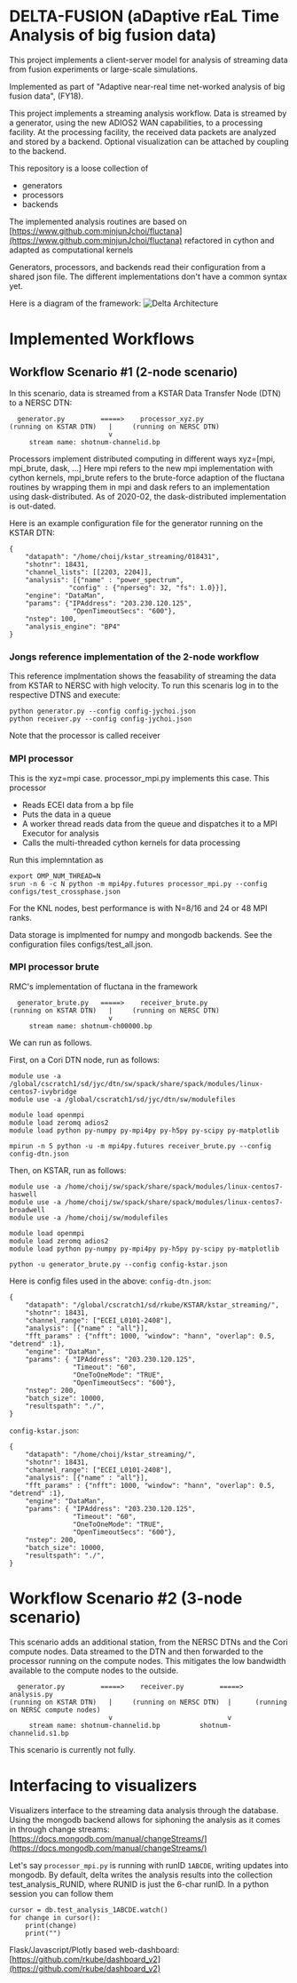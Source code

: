 # DELTA-FUSION (aDaptive rEaL Time Analysis of big fusion data)

This project implements a client-server model for analysis of streaming data from
fusion experiments or large-scale simulations.

Implemented as part of "Adaptive near-real time net-worked analysis of big
fusion data", (FY18).

This project implements a streaming analysis workflow. Data is streamed by a generator, using the new
ADIOS2 WAN capabilities, to a processing facility. At the processing facility, the received data packets
are analyzed and stored by a backend. Optional visualization can be attached by coupling to the backend.

This repository is a loose collection of 
* generators
* processors
* backends

The implemented analysis routines are based on [https://www.github.com:minjunJchoi/fluctana](https://www.github.com:minjunJchoi/fluctana) refactored in cython and adapted as computational kernels

Generators, processors, and backends read their configuration from a shared json file. The different
implementations don't have a common syntax yet.

Here is a diagram of the framework:
![Delta Architecture](https://github.com/rkube/delta/blob/master/doc/delta_architecture.png "Delta Architecture")

# Implemented Workflows

## Workflow Scenario #1 (2-node scenario)
In this scenario, data is streamed from a KSTAR Data Transfer Node (DTN) to a NERSC DTN:

```
  generator.py         =====>    processor_xyz.py
(running on KSTAR DTN)   |     (running on NERSC DTN)
                         v                      
     stream name: shotnum-channelid.bp          
```
Processors implement distributed computing in different ways xyz=[mpi, mpi_brute, dask, ...]
Here mpi refers to the new mpi implementation with cython kernels, mpi_brute refers to the
brute-force adaption of the fluctana routines by wrapping them in mpi and dask refers to 
an implementation using dask-distributed.
As of 2020-02, the dask-distributed implementation is out-dated.



Here is an example configuration file for the generator running on the KSTAR DTN:
```
{
    "datapath": "/home/choij/kstar_streaming/018431",
    "shotnr": 18431,
    "channel_lists": [[2203, 2204]],
    "analysis": [{"name" : "power_spectrum", 
               "config" : {"nperseg": 32, "fs": 1.0}}],
    "engine": "DataMan", 
    "params": {"IPAddress": "203.230.120.125", 
                "OpenTimeoutSecs": "600"},
    "nstep": 100,
    "analysis_engine": "BP4"
}
```

### Jongs reference implementation of the 2-node workflow
This reference implmentation shows the feasability of streaming the data from KSTAR to NERSC with
high velocity. To run this scenaris log in to the respective DTNS and execute:

```
python generator.py --config config-jychoi.json
python receiver.py --config config-jychoi.json
```

Note that the processor is called receiver

### MPI processor 
This is the xyz=mpi case. 
processor_mpi.py implements this case. This processor
* Reads ECEI data from a bp file
* Puts the data in a queue
* A worker thread reads data from the queue and dispatches it to a MPI Executor for analysis
* Calls the multi-threaded cython kernels for data processing

Run this implemntation as
```
export OMP_NUM_THREAD=N
srun -n 6 -c N python -m mpi4py.futures processor_mpi.py --config configs/test_crossphase.json
```

For the KNL nodes, best performance is with N=8/16 and 24 or 48 MPI ranks.

Data storage is implmented for numpy and mongodb backends. See the configuration files configs/test_all.json.


### MPI processor brute
RMC's implementation of fluctana in the framework
```
  generator_brute.py   =====>    receiver_brute.py
(running on KSTAR DTN)   |     (running on NERSC DTN)
                         v
     stream name: shotnum-ch00000.bp
```

We can run as follows. 

First, on a Cori DTN node, run as follows:
```
module use -a /global/cscratch1/sd/jyc/dtn/sw/spack/share/spack/modules/linux-centos7-ivybridge
module use -a /global/cscratch1/sd/jyc/dtn/sw/modulefiles

module load openmpi
module load zeromq adios2
module load python py-numpy py-mpi4py py-h5py py-scipy py-matplotlib

mpirun -n 5 python -u -m mpi4py.futures receiver_brute.py --config config-dtn.json 
```

Then, on KSTAR, run as follows:
```
module use -a /home/choij/sw/spack/share/spack/modules/linux-centos7-haswell
module use -a /home/choij/sw/spack/share/spack/modules/linux-centos7-broadwell
module use -a /home/choij/sw/modulefiles

module load openmpi
module load zeromq adios2
module load python py-numpy py-mpi4py py-h5py py-scipy py-matplotlib

python -u generator_brute.py --config config-kstar.json
```

Here is config files used in the above:
`config-dtn.json`:
```
{
    "datapath": "/global/cscratch1/sd/rkube/KSTAR/kstar_streaming/",
    "shotnr": 18431,
    "channel_range": ["ECEI_L0101-2408"],
    "analysis": [{"name" : "all"}],
    "fft_params" : {"nfft": 1000, "window": "hann", "overlap": 0.5, "detrend" :1},
    "engine": "DataMan",
    "params": { "IPAddress": "203.230.120.125",
                "Timeout": "60",
                "OneToOneMode": "TRUE",
                "OpenTimeoutSecs": "600"},
    "nstep": 200,
    "batch_size": 10000,
    "resultspath": "./",
}

```
`config-kstar.json`:
```
{
    "datapath": "/home/choij/kstar_streaming/",
    "shotnr": 18431,
    "channel_range": ["ECEI_L0101-2408"],
    "analysis": [{"name" : "all"}],
    "fft_params" : {"nfft": 1000, "window": "hann", "overlap": 0.5, "detrend" :1},
    "engine": "DataMan",
    "params": { "IPAddress": "203.230.120.125",
                "Timeout": "60",
                "OneToOneMode": "TRUE",
                "OpenTimeoutSecs": "600"},
    "nstep": 200,
    "batch_size": 10000,
    "resultspath": "./",
}
```

# Workflow Scenario #2 (3-node scenario)
This scenario adds an additional station, from the NERSC DTNs and the Cori compute nodes.
Data streamed to the DTN and then forwarded to the processor running on the compute nodes.
This mitigates the low bandwidth available to the compute nodes to the outside.


```
  generator.py         =====>    receiver.py         =====>  analysis.py
(running on KSTAR DTN)   |     (running on NERSC DTN)  |      (running on NERSC compute nodes)
                         v                             v
     stream name: shotnum-channelid.bp          shotnum-channelid.s1.bp
```
This scenario is currently not fully.


# Interfacing to visualizers

Visualizers interface to the streaming data analysis through the database. Using the mongodb backend allows
for siphoning the analysis as it comes in through change streams:
[https://docs.mongodb.com/manual/changeStreams/](https://docs.mongodb.com/manual/changeStreams/)

Let's say `processor_mpi.py` is running with runID `1ABCDE`, writing updates into mongodb. By default,
delta writes the analysis results into the collection test_analysis_RUNID, where RUNID is just the 6-char
runID. In a python session you can follow them 
```
cursor = db.test_analysis_1ABCDE.watch()
for change in cursor():
    print(change)
    print("")
```

Flask/Javascript/Plotly based web-dashboard: [https://github.com/rkube/dashboard_v2](https://github.com/rkube/dashboard_v2)
